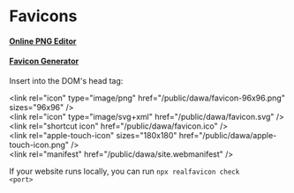 # Favicons

#### [Online PNG Editor](https://www5.lunapic.com/editor)
#### [Favicon Generator](https://realfavicongenerator.net/)
Insert into the DOM's head tag:

&lt;link rel="icon" type="image/png" href="/public/dawa/favicon-96x96.png" sizes="96x96" /&gt;<br/>
&lt;link rel="icon" type="image/svg+xml" href="/public/dawa/favicon.svg" /&gt;<br/>
&lt;link rel="shortcut icon" href="/public/dawa/favicon.ico" /&gt;<br/>
&lt;link rel="apple-touch-icon" sizes="180x180" href="/public/dawa/apple-touch-icon.png" /&gt;<br/>
&lt;link rel="manifest" href="/public/dawa/site.webmanifest" /&gt;<br/>

If your website runs locally, you can run <code>npx realfavicon check &lt;port&gt;</code>
